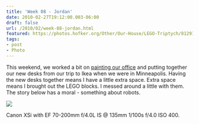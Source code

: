 ```yaml
---
title: 'Week 08 - Jordan'
date: 2010-02-27T19:12:00.003-06:00
draft: false
url: /2010/02/week-08-jordan.html
featured: https://photos.hofker.org/Other/Our-House/LEGO-Triptych/812918341_FUboU-L.jpg
tags: 
- post
- Photo
---
```


This weekend, we worked a bit on [painting our office](https://photos.hofker.org/Other/Our-House/10044901_9Fuff#812922070_L34Ax) and putting together our new desks from our trip to Ikea when we were in Minneapolis. Having the new desks together means I have a little extra space. Extra space means I brought out the LEGO blocks. I messed around a little with them. The story below has a moral - something about robots.

  

  
[![](https://photos.hofker.org/Other/Our-House/LEGO-Triptych/812918341_FUboU-L.jpg)](https://photos.hofker.org/Other/Our-House/10044901_9Fuff#812918341_FUboU-A-LB)  
  
  
Canon XSi with EF 70-200mm f/4.0L IS @ 135mm 1/100s f/4.0 ISO 400.